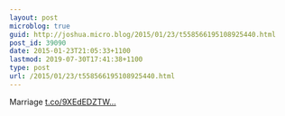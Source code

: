 ```yaml
---
layout: post
microblog: true
guid: http://joshua.micro.blog/2015/01/23/t558566195108925440.html
post_id: 39090
date: 2015-01-23T21:05:33+1100
lastmod: 2019-07-30T17:41:38+1100
type: post
url: /2015/01/23/t558566195108925440.html
---
```

Marriage [t.co/9XEdEDZTW...](http://t.co/9XEdEDZTWE)
